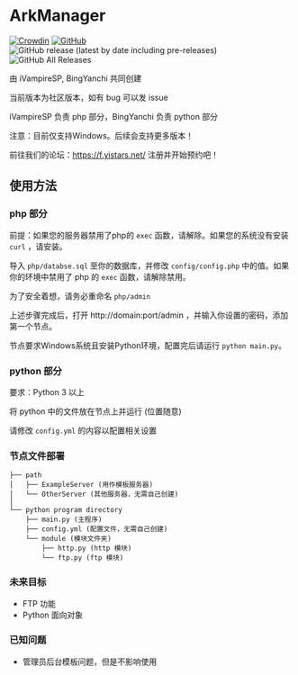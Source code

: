 # ArkManager
[![Crowdin](https://badges.crowdin.net/arkmanager/localized.svg)](https://translate.yistars.net/)
[![GitHub](https://img.shields.io/github/license/yistars/ArkManager)](./LICENSE)
![GitHub release (latest by date including pre-releases)](https://img.shields.io/github/v/release/yistars/ArkManager?include_prereleases)
![GitHub All Releases](https://img.shields.io/github/downloads/yistars/ArkManager/total)

由 iVampireSP, BingYanchi 共同创建

当前版本为社区版本，如有 bug 可以发 issue

iVampireSP 负责 php 部分，BingYanchi 负责 python 部分

注意：目前仅支持Windows。后续会支持更多版本！

前往我们的论坛：https://f.yistars.net/ 注册并开始预约吧！

## 使用方法
### php 部分
前提：如果您的服务器禁用了php的 `exec` 函数，请解除。如果您的系统没有安装 `curl` ，请安装。

导入 `php/databse.sql` 至你的数据库，并修改 `config/config.php` 中的值。如果你的环境中禁用了 php 的 `exec` 函数，请解除禁用。

为了安全着想，请务必重命名 `php/admin`

上述步骤完成后，打开 http://domain:port/admin ，并输入你设置的密码，添加第一个节点。

节点要求Windows系统且安装Python环境，配置完后请运行 `python main.py`。

### python 部分
要求：Python 3 以上

将 python 中的文件放在节点上并运行 (位置随意)

请修改 `config.yml` 的内容以配置相关设置

### 节点文件部署
```
├── path
│   ├── ExampleServer (用作模板服务器)
│   └── OtherServer (其他服务器，无需自己创建)
│
└── python program directory
    ├── main.py (主程序)
    ├── config.yml (配置文件，无需自己创建)
    └── module (模块文件夹)
        ├── http.py (http 模块)
        └── ftp.py (ftp 模块)
```

### 未来目标
* FTP 功能
* Python 面向对象

### 已知问题
* 管理员后台模板问题，但是不影响使用
